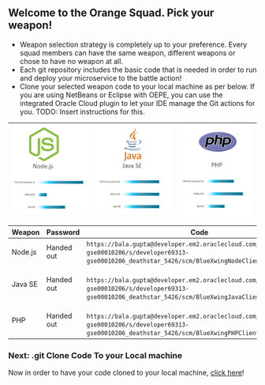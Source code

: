## Welcome to the Orange Squad. Pick your weapon! ##

+ Weapon selection strategy is completely up to your preference. Every squad members can have the same weapon, different weapons or chose to have no weapon at all.
+ Each git repository includes the basic code that is needed in order to run and deploy your microservice to the battle action!
+ Clone your selected weapon code to your local machine as per below. If you are using NetBeans or Eclipse with OEPE, you can use the integrated Oracle Cloud plugin to let your IDE manage the Git actions for you. TODO: Insert instructions for this.

| ![Red Squad](nodejs.png)  | ![Blue Squad](javase.png) | ![Black Squad](php.png) |
|:---:|:---:|:---:|

| Weapon        | Password     | Code  |
| ------------- |-------------| -----|
| Node.js      | Handed out | ``` https://bala.gupta@developer.em2.oraclecloud.com/developer69313-gse00010206/s/developer69313-gse00010206_deathstar_5426/scm/BlueXwingNodeClient.git ``` |
| Java SE      | Handed out      |   ```  https://bala.gupta@developer.em2.oraclecloud.com/developer69313-gse00010206/s/developer69313-gse00010206_deathstar_5426/scm/BlueXwingJavaClient.git ``` |
| PHP | Handed out      |  ```  https://bala.gupta@developer.em2.oraclecloud.com/developer69313-gse00010206/s/developer69313-gse00010206_deathstar_5426/scm/BlueXwingPHPClient.git ``` |

### Next: .git Clone Code To your Local machine ###

Now in order to have your code cloned to your local machine, [click here](../clonecode.md)!
